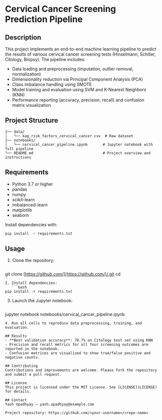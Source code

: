 # Cervical Cancer Screening Prediction Pipeline

## Description

This project implements an end-to-end machine learning pipeline to predict the results of various cervical cancer screening tests (Hinselmann, Schiller, Citology, Biopsy). The pipeline includes:

- Data loading and preprocessing (imputation, outlier removal, normalization)
- Dimensionality reduction via Principal Component Analysis (PCA)
- Class imbalance handling using SMOTE
- Model training and evaluation using SVM and K-Nearest Neighbors (KNN)
- Performance reporting (accuracy, precision, recall) and confusion matrix visualization

## Project Structure

```
├── data/
│   └── kag_risk_factors_cervical_cancer.csv  # Raw dataset
├── notebooks/
│   └── cervical_cancer_pipeline.ipynb       # Jupyter notebook with full pipeline
└── README.md                                # Project overview and instructions
```

## Requirements

- Python 3.7 or higher
- pandas
- numpy
- scikit-learn
- imbalanced-learn
- matplotlib
- seaborn

Install dependencies with:

```bash
pip install -r requirements.txt
```

## Usage

1. Clone the repository:
   ```bash
   ```

git clone [https://github.com/](https://github.com/)/.git cd&#x20;

````
2. Install dependencies:
   ```bash
pip install -r requirements.txt
````

3. Launch the Jupyter notebook:
   ```bash
   ```

jupyter notebook notebooks/cervical\_cancer\_pipeline.ipynb

```
4. Run all cells to reproduce data preprocessing, training, and evaluation.

## Results
- **Best validation accuracy**: 78.7% on Citology test set using KNN
- Precision and recall metrics for all four screening outcomes are reported in the notebook.
- Confusion matrices are visualized to show true/false positive and negative counts.

## Contributing
Contributions and improvements are welcome. Please fork the repository and submit a pull request.

## License
This project is licensed under the MIT License. See [LICENSE](LICENSE) for details.

## Contact
Yash Upadhyay — yash.upadhyay@example.com

Project repository: https://github.com/<your-username>/<repo-name>

```
